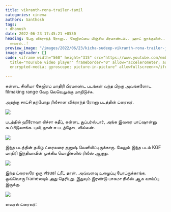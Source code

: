 ```yaml
---
title: vikranth-rona-trailer-tamil
categories: cinema
authors: Santhosh
tags:
- dhanush
date: 2022-06-23 17:45:21 +0530
heading: பேரு விக்ராந்த் ரோனா.. கேஜிஎப்பை மிஞ்சிய பிரமாண்டம்.. ஹாட் ஜாக்குலின்.. வீடியோ
  வைரல்..!
preview_image: "/images/2022/06/23/kicha-sudeep-vikranth-rona-trailer-jpg.jpeg"
image_uploader: []
code: <iframe width="560" height="315" src="https://www.youtube.com/embed/CEu2IMLTPTg"
  title="YouTube video player" frameborder="0" allow="accelerometer; autoplay; clipboard-write;
  encrypted-media; gyroscope; picture-in-picture" allowfullscreen></iframe>

---
```


கன்னட சினிமா கேஜிஎப் மாதிரி பிரமாண்ட படங்கள் வந்த பிறகு அவங்களோட filmaking range வேற லெவெலுக்கு மாறிடுச்சு.

அதற்கு சாட்சி தற்போது ரிலீசான விக்ராந்த் ரோனா படத்தின் ட்ரைலர்.

![](/images/2022/06/23/kicha-sudeep-4-jpg.jpeg)

படத்தில் ஹீரோவா கிச்சா சுதீப், கன்னட சூப்பர்ஸ்டார், அங்க இவரை பாட்ஷான்னு கூப்பிடுவாங்க. புலி, நான் ஈ படத்தோட வில்லன்.

![](/images/2022/06/23/kicha-sudeep-2-jpg.jpeg)

இந்த படத்தின் தமிழ் ட்ரைலரை தனுஷ் வெளியிட்டிருக்காரு. மேலும் இந்த படம் KGF மாதிரி இந்தியாவின் முக்கிய மொழிகளில் ரிலீஸ் ஆகுது.

![](/images/2022/06/23/kicha-sudeep-3-jpg.jpeg)

இந்த ட்ரைலரே ஒரு visual ட்ரீட் தான். அவ்வளவு உழைப்பு போட்ருக்காங்க. ஒவ்வொரு frameலயும் அது தெரியுது. இதுவும் இரண்டு பாகமா ரிலீஸ் ஆக வாய்ப்பு இருக்கு.

![](/images/2022/06/23/kicha-sudeep-1-jpg.jpeg)

வைரல் ட்ரைலர்:
